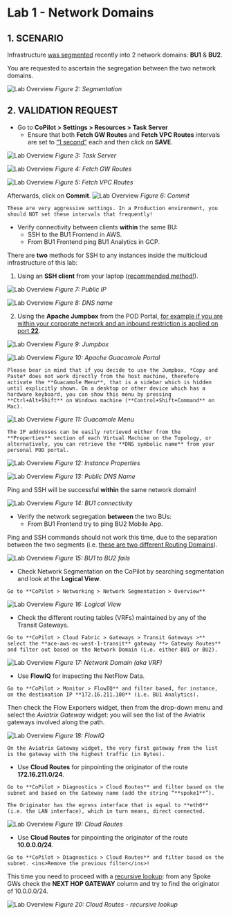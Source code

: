 # Lab 1 - Network Domains

## 1. SCENARIO

Infrastructure <ins>was segmented</ins> recently into 2 network domains: **BU1** & **BU2**.

You are requested to ascertain the segregation between the two network domains.

![Lab Overview](images/lab1-segmentation.png)
_Figure 2: Segmentation_


## 2. VALIDATION REQUEST

* Go to **CoPilot > Settings > Resources > Task Server**
  * Ensure that both **Fetch GW Routes** and **Fetch VPC Routes** intervals are set to <ins>“1 second”</ins> each and then click on **SAVE**.

![Lab Overview](images/lab1-task.png)
_Figure 3: Task Server_

![Lab Overview](images/lab1-fetchgwroutes.png)
_Figure 4: Fetch GW Routes_

![Lab Overview](images/lab1-fetchvpcroutes.png)
_Figure 5: Fetch VPC Routes_


Afterwards, click on **Commit**.
![Lab Overview](images/lab1-commit.png)
_Figure 6: Commit_

```{warning}
These are very aggressive settings. In a Production environment, you should NOT set these intervals that frequently!
```

- Verify connectivity between clients **within** the same BU:
    - SSH to the BU1 Frontend in AWS.
    - From BU1 Frontend ping BU1 Analytics in GCP.

There are **two** methods for SSH to any instances inside the multicloud infrastructure of this lab:

1. Using an **SSH client** from your laptop (<ins>recommended method!</ins>).

![Lab Overview](images/lab1-publicip.png)
_Figure 7: Public IP_

![Lab Overview](images/lab1-publicname.png)
_Figure 8: DNS name_

2. Using the **Apache Jumpbox** from the POD Portal, <ins>for example if you are within your corporate network and an inbound restriction is applied on port **22**</ins>.

![Lab Overview](images/lab1-jumpbox.png)
_Figure 9: Jumpbox_

![Lab Overview](images/lab1-guacamoleaccess.png)
_Figure 10: Apache Guacamole Portal_

```{note}
Please bear in mind that if you decide to use the Jumpbox, *Copy and Paste* does not work directly from the host machine, therefore activate the **Guacamole Menu**, that is a sidebar which is hidden until explicitly shown. On a desktop or other device which has a hardware keyboard, you can show this menu by pressing **Ctrl+Alt+Shift** on Windows machine (**Control+Shift+Command** on Mac).
```


![Lab Overview](images/lab1-guacamoleterminal.png)
_Figure 11: Guacamole Menu_

```{tip}
The IP addresses can be easily retrieved either from the **Properties** section of each Virtual Machine on the Topology, or alternatively, you can retrieve the **DNS symbolic name** from your personal POD portal.
```

![Lab Overview](images/lab1-ec2.png)
_Figure 12: Instance Properties_

![Lab Overview](images/lab1-podred.png)
_Figure 13: Public DNS Name_

Ping and SSH will be successful **within** the same network domain!

![Lab Overview](images/lab1-pingok.png)
_Figure 14: BU1 connectivity_

* Verify the network segregation **between** the two BUs:
  * From BU1 Frontend try to ping BU2 Mobile App.

Ping and SSH commands should not work this time, due to the separation between the two segments (i.e. <ins>these are two different Routing Domains</ins>).

![Lab Overview](images/lab1-pingfails.png)
_Figure 15: BU1 to BU2 fails_

* Check Network Segmentation on the CoPilot by searching segmentation and look at the **Logical View**.

```{tip}
Go to **CoPilot > Networking > Network Segmentation > Overview**
```

![Lab Overview](images/lab1-logicalview.png)
_Figure 16: Logical View_

* Check the different routing tables (VRFs) maintained by any of the Transit Gateways.

```{tip}
Go to **CoPilot > Cloud Fabric > Gateways > Transit Gateways >** select the **ace-aws-eu-west-1-transit** gateway **> Gateway Routes** and filter out based on the Network Domain (i.e. either BU1 or BU2).
```

![Lab Overview](images/lab1-bu1vrf.png)
_Figure 17: Network Domain (aka VRF)_

* Use **FlowIQ** for inspecting the NetFlow Data.

```{tip}
Go to **CoPilot > Monitor > FlowIQ** and filter based, for instance, on the destination IP **172.16.211.100** (i.e. BU1 Analytics).
```

Then check the Flow Exporters widget, then from the drop-down menu and select the *Aviatrix Gateway* widget: you will see the list of the Aviatrix gateways involved along the path.

![Lab Overview](images/lab1-flowiq.png)
_Figure 18: FlowIQ_

```{note}
On the Aviatrix Gateway widget, the very first gateway from the list is the gateway with the highest traffic (in Bytes).
```

* Use **Cloud Routes** for pinpointing the originator of the route **172.16.211.0/24**.

```{tip}
Go to **CoPilot > Diagnostics > Cloud Routes** and filter based on the subnet and based on the Gateway name (add the string “**spoke1**”).
```

```{tip}
The Originator has the egress interface that is equal to **eth0** (i.e. the LAN interface), which in turn means, direct connected.
```

![Lab Overview](images/lab1-cloudroutes.png)
_Figure 19: Cloud Routes_

* Use **Cloud Routes** for pinpointing the originator of the route **10.0.0.0/24**.

```{tip}
Go to **CoPilot > Diagnostics > Cloud Routes** and filter based on the subnet. <ins>Remove the previous filter</ins>!
```

This time you need to proceed with a <ins>recursive lookup</ins>: from any Spoke GWs check the **NEXT HOP GATEWAY** column and try to find the originator of 10.0.0.0/24.

![Lab Overview](images/lab1-cloudroutes.png)
_Figure 20: Cloud Routes - recursive lookup_